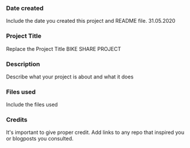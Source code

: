### Date created
Include the date you created this project and README file.
31.05.2020
### Project Title
Replace the Project Title
BIKE SHARE PROJECT
### Description
Describe what your project is about and what it does

### Files used
Include the files used

### Credits
It's important to give proper credit. Add links to any repo that inspired you or blogposts you consulted.
